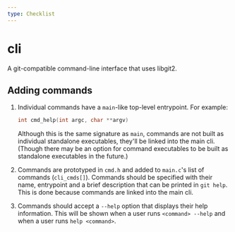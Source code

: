 ```yaml
---
type: Checklist
---
```


# cli

A git-compatible command-line interface that uses libgit2.

## Adding commands

1. Individual commands have a `main`-like top-level entrypoint.  For example:

   ```c
   int cmd_help(int argc, char **argv)
   ```

   Although this is the same signature as `main`, commands are not built as
   individual standalone executables, they'll be linked into the main cli.
   (Though there may be an option for command executables to be built as
   standalone executables in the future.)

2. Commands are prototyped in `cmd.h` and added to `main.c`'s list of
   commands (`cli_cmds[]`).  Commands should be specified with their name,
   entrypoint and a brief description that can be printed in `git help`.
   This is done because commands are linked into the main cli.

3. Commands should accept a `--help` option that displays their help
   information.  This will be shown when a user runs `<command> --help` and
   when a user runs `help <command>`.
